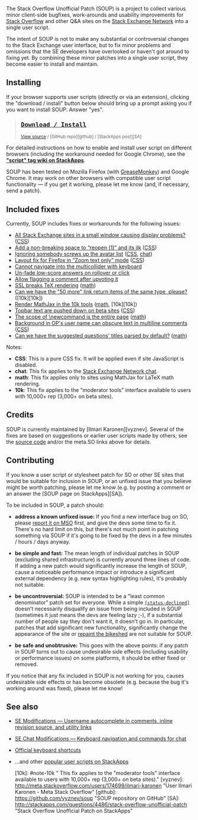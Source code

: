 The Stack Overflow Unofficial Patch (SOUP) is a project to collect various minor client-side bugfixes, work-arounds and usability improvements for [Stack Overflow][SO] and other Q&A sites on the [Stack Exchange Network][SE] into a single user script.

The intent of SOUP is not to make any substantial or controversial changes to the Stack Exchange user interface, but to fix minor problems and omissions that the SE developers have overlooked or haven't got around to fixing yet.  By combining these minor patches into a single user script, they become easier to install and maintain.


Installing
----------

If your browser supports user scripts (directly or via an extension), clicking the "download / install" button below should bring up a prompt asking you if you want to install SOUP.  Answer "yes".

> ### [<kbd>Download / Install</kbd>][DL]  
> <sup>[View source][source] / [GitHub repo][github] / [StackApps post][SA]</sup>

For detailed instructions on how to enable and install user script on different browsers (including the workaround needed for Google Chrome), see the **["script" tag wiki on StackApps](http://stackapps.com/tags/script/info "'script' tag wiki - StackApps")**.

SOUP has been tested on Mozilla Firefox (with [GreaseMonkey][GM]) and Google Chrome.  It may work on other browsers with compatible user script functionality &mdash; if you get it working, please let me know (and, if necessary, send a patch).


Included fixes
--------------

Currently, SOUP includes fixes or workarounds for the following issues:

* [All Stack Exchange sites in a small window causing display problems?](http://meta.stackoverflow.com/q/114636) ([CSS][CSS])
* [Add a non-breaking space to “reopen (1)” and its ilk](http://meta.stackoverflow.com/q/215473) ([CSS][CSS])
* [Ignoring somebody screws up the avatar list](http://meta.stackoverflow.com/q/155308) ([CSS][CSS], [chat][chat])
* [Layout fix for Firefox in “Zoom text only” mode](http://meta.stackoverflow.com/q/138685) ([CSS][CSS])
* [Cannot navigate into the multicollider with keyboard](http://meta.stackoverflow.com/q/207526)
* [Un-fade low-score answers on rollover or click](http://meta.stackoverflow.com/q/129593)
* [Allow flagging a comment after upvoting it](http://meta.stackoverflow.com/q/104184)
* [SSL breaks TeX rendering](http://meta.stackoverflow.com/q/215450) ([math][math])
* [Can we have the "50 more" link return items of the same type, please?](http://meta.stackoverflow.com/q/150069) ([10k][10k])
* [Render MathJax in the 10k tools](http://meta.stackoverflow.com/q/209393) ([math][math], [10k][10k])
* [Topbar text are pushed down on beta sites](http://meta.stackoverflow.com/q/211547) ([CSS][CSS])
* [The scope of \newcommand is the entire page](http://meta.math.stackexchange.com/q/4130) ([math][math])
* [Background in OP's user name can obscure text in multiline comments](http://meta.stackoverflow.com/q/114109) ([CSS][CSS])
* [Can we have the suggested questions' titles parsed by default?](http://meta.math.stackexchange.com/q/11036) ([math][math])

Notes:

* <b id="note-css">CSS</b>: This is a pure CSS fix.  It will be applied even if site JavaScript is disabled.
* <b id="note-chat">chat</b>: This fix applies to the [Stack Exchange Network chat](http://chat.stackexchange.com "Stack Exchange Network chat").
* <b id="note-math">math</b>: This fix applies only to sites using MathJax for LaTeX math rendering.
* <b id="note-10k">10k</b>: This fix applies to the "moderator tools" interface available to users with 10,000+ rep (3,000+ on beta sites).


Credits
-------

SOUP is currently maintained by [Ilmari Karonen][vyznev].  Several of the fixes are based on suggestions or earlier user scripts made by others; see the [source code][source] and/or the meta.SO links above for details.


Contributing
------------

If you know a user script or stylesheet patch for SO or other SE sites that would be suitable for inclusion in SOUP, or an unfixed issue that you believe might be worth patching, please let me know (e.g. by posting a comment or an answer the [SOUP page on StackApps][SA]).

To be included in SOUP, a patch should:

* **address a known unfixed issue:** If you find a new interface bug on SO, please [report it on MSO](http://meta.stackoverflow.com/questions/ask) first, and give the devs some time to fix it.  There's no hard limit on this, but there's not much point in patching something via SOUP if it's going to be fixed by the devs in a few minutes / hours / days anyway.

* **be simple and fast:** The mean length of individual patches in SOUP (excluding shared infrastructure) is currently around three lines of code.  If adding a new patch would significantly increase the length of SOUP, cause a noticeable performance impact or introduce a significant external dependency (e.g. new syntax highlighting rules), it's probably not suitable.

* **be uncontroversial:** SOUP is intended to be a "least common denominator" patch set for everyone.  While a simple [`[status-declined]`](http://meta.stackoverflow.com/tags/status-declined/info "'status-declined' tag wiki - Meta Stack Overflow") doesn't necessarily disqualify an issue from being included in SOUP (sometimes it just means the devs are feeling lazy ;-), if a substantial number of people say they don't want it, it doesn't go in.  In particular, patches that add significant new functionality, significantly change the appearance of the site or [repaint the bikeshed](http://en.wikipedia.org/wiki/Parkinson%27s_Law_of_Triviality) are not suitable for SOUP.

* **be safe and unobtrusive:** This goes with the above points: if any patch in SOUP turns out to cause undesirable side effects (including usability or performance issues) on some platforms, it should be either fixed or removed.

If you notice that any fix included in SOUP is not working for you, causes undesirable side effects or has become obsolete (e.g. because the bug it's working around was fixed), please let me know!


See also
--------

* [SE Modifications — Username autocomplete in comments, inline revision source, and utility links](http://stackapps.com/questions/2138/se-modifications-username-autocomplete-in-comments-inline-revision-source-a)
* [SE Chat Modifications — Keyboard navigation and commands for chat](http://stackapps.com/questions/2105/se-chat-modifications-keyboard-navigation-and-commands-for-chat)
* [Official keyboard shortcuts](http://stackapps.com/questions/2567/official-keyboard-shortcuts)
* ...and other [popular user scripts on StackApps](http://stackapps.com/?tab=scripts)

   [SO]: http://stackoverflow.com/ "Stack Overflow"
   [SE]: http://stackexchange.com/ "Stack Exchange Network"
   [DL]: https://github.com/vyznev/soup/raw/master/SOUP.user.js "Download / install SOUP from GitHub"
   [source]: https://github.com/vyznev/soup/blob/master/SOUP.user.js "View SOUP source code"
   [GM]: https://addons.mozilla.org/firefox/addon/greasemonkey/ "Mozilla add-ons: GreaseMonkey"
   [TM]: https://chrome.google.com/webstore/detail/tampermonkey/dhdgffkkebhmkfjojejmpbldmpobfkfo "Chrome Web Store: Tampermonkey"
   [chrome-ext]: https://support.google.com/chrome/answer/187443 "Chrome > Help > Manage your extensions"
   [CSS]: #note-css "This is a pure CSS fix.  It will be applied even if site JavaScript is disabled."
   [chat]: #note-chat "This fix applies to the Stack Exchange Network chat (chat.stackexchange.com)."
   [math]: #note-math "This fix applies only to sites using MathJax for LaTeX math rendering."
   [10k]: #note-10k " This fix applies to the "moderator tools" interface available to users with 10,000+ rep (3,000+ on beta sites)."
   [vyznev]: http://meta.stackoverflow.com/users/174699/ilmari-karonen "User Ilmari Karonen - Meta Stack Overflow"
   [github]: https://github.com/vyznev/soup "SOUP repository on GitHub"
   [SA]: http://stackapps.com/questions/4486/stack-overflow-unofficial-patch "Stack Overflow Unofficial Patch on StackApps"
